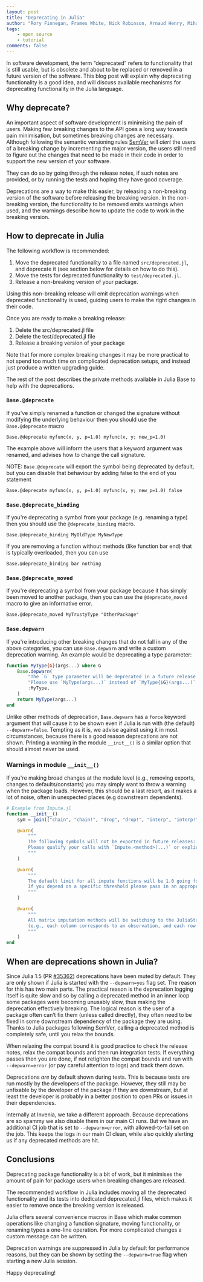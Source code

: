 ```yaml
---
layout: post
title: "Deprecating in Julia"
author: "Rory Finnegan, Frames White, Nick Robinson, Arnaud Henry, Miha Zgubič"
tags:
    - open source
    - tutorial
comments: false
---
```


In software development, the term “deprecated” refers to functionality that is still usable, but is obsolete and about to be replaced or removed in a future version of the software.
This blog post will explain why deprecating functionality is a good idea, and will discuss available mechanisms for deprecating functionality in the Julia language.

## Why deprecate?

An important aspect of software development is minimising the pain of users.
Making few breaking changes to the API goes a long way towards pain minimisation, but sometimes breaking changes are necessary.
Although following the semantic versioning rules [SemVer](https://semver.org) will _alert_ the users of a breaking change by incrementing the major version, the users still need to figure out the changes that need to be made in their code in order to support the new version of your software.

They can do so by going through the release notes, if such notes are provided, or by running the tests and hoping they have good coverage.

Deprecations are a way to make this easier, by releasing a non-breaking version of the software before releasing the breaking version.
In the non-breaking version, the functionality to be removed emits warnings when used, and the warnings describe how to update the code to work in the breaking version.

## How to deprecate in Julia

The following workflow is recommended:

1. Move the deprecated functionality to a file named `src/deprecated.jl`, and deprecate it (see section below for details on how to do this).
2. Move the tests for deprecated functionality to `test/deprecated.jl`.
3. Release a non-breaking version of your package.

Using this non-breaking release will emit deprecation warnings when deprecated functionality is used, guiding users to make the right changes in their code.

Once you are ready to make a breaking release:

1. Delete the src/deprecated.jl file
2. Delete the test/deprecated.jl file
3. Release a breaking version of your package

Note that for more complex breaking changes it may be more practical to not spend too much time on complicated deprecation setups, and instead just produce a written upgrading guide.

The rest of the post describes the private methods available in Julia Base to help with the deprecations.

### `Base.@deprecate`

If you've simply renamed a function or changed the signature without modifying the underlying behaviour then you should use the `Base.@deprecate` macro

`Base.@deprecate myfunc(x, y, p=1.0) myfunc(x, y; new_p=1.0)`

The example above will inform the users that a keyword argument was renamed, and advises how to change the call signature. 

NOTE: `Base.@deprecate` will export the symbol being deprecated by default, but you can disable that behaviour by adding false to the end of you statement

`Base.@deprecate myfunc(x, y, p=1.0) myfunc(x, y; new_p=1.0) false`

### `Base.@deprecate_binding`

If you're deprecating a symbol from your package (e.g. renaming a type) then you should use the `@deprecate_binding` macro.

`Base.@deprecate_binding MyOldType MyNewType`

If you are removing a function without methods (like function bar end) that is typically overloaded, then you can use

`Base.@deprecate_binding bar nothing`

### `Base.@deprecate_moved`

If you're deprecating a symbol from your package because it has simply been moved to another package, then you can use the `@deprecate_moved` macro to give an informative error.

`Base.@deprecate_moved MyTrustyType "OtherPackage"`


### `Base.depwarn`

If you're introducing other breaking changes that do not fall in any of the above categories, you can use `Base.depwarn` and write a custom deprecation warning.
An example would be deprecating a type parameter:

```julia
function MyType{G}(args...) where G
    Base.depwarn(
        "The `G` type parameter will be deprecated in a future release. " *
        "Please use `MyType(args...)` instead of `MyType{$G}(args...)`.",
        :MyType,
    )
    return MyType(args...)
end
```

Unlike other methods of deprecation, `Base.depwarn` has a `force` keyword argument that will cause it to be shown even if Julia is run with (the default) `--depwarn=false`.
Tempting as it is, we advise against using it in most circumstances, because there is a good reason deprecations are not shown.
Printing a warning in the module `__init__()` is a similar option that should almost never be used.

### Warnings in module `__init__()`

If you're making broad changes at the module level (e.g., removing exports, changes to defaults/constants) you may simply want to throw a warning when the package loads.
However, this should be a last resort, as it makes a lot of noise, often in unexpected places (e.g downstream dependents).

```julia
# Example from Impute.jl
function __init__()
    sym = join(["chain", "chain!", "drop", "drop!", "interp", "interp!"], ", ", " and ")

    @warn(
        """
        The following symbols will not be exported in future releases: $sym.
        Please qualify your calls with `Impute.<method>(...)` or explicitly import the symbol.
        """
    )

    @warn(
        """
        The default limit for all impute functions will be 1.0 going forward.
        If you depend on a specific threshold please pass in an appropriate `AbstractContext`.
        """
    )

    @warn(
        """
        All matrix imputation methods will be switching to the JuliaStats column-major convention
        (e.g., each column corresponds to an observation, and each row corresponds to a variable).
        """
    )
end
```

## When are deprecations shown in Julia?

Since Julia 1.5 (PR [#35362](https://github.com/JuliaLang/julia/pull/35362)) deprecations have been muted by default.
They are only shown if Julia is started with the `--depwarn=yes` flag set.
The reason for this has two main parts.
The practical reason is the deprecation logging itself is quite slow and so by calling a deprecated method in an inner loop some packages were becoming unusably slow, thus making the deprecation effectively breaking.
The logical reason is the user of a package often can’t fix them (unless called directly), they often need to be fixed in some downstream dependency of the package they are using.
Thanks to Julia packages following SemVer, calling a deprecated method is completely safe, until you relax the bounds.

When relaxing the compat bound it is good practice to check the release notes, relax the compat bounds and then run integration tests.
If everything passes then you are done, if not retighten the compat bounds and run with `--depwarn=error` (or pay careful attention to logs) and track them down.

Deprecations *are* by default shown during tests.
This is because tests are run mostly by the developers of the package.
However, they still may be unfixable by the developer of the package if they are downstream, but at least the developer is probably in a better position to open PRs or issues in their dependencies.

Internally at Invenia, we take a different approach.
Because deprecations are so spammy we also disable them in our main CI runs.
But we have an additional CI job that is set to `--depwarn=error`, with allowed-to-fail set on the job.
This keeps the logs in our main CI clean, while also quickly alerting us if any deprecated methods are hit.

## Conclusions

Deprecating package functionality is a bit of work, but it minimises the amount of pain for package users when breaking changes are released.

The recommended workflow in Julia includes moving all the deprecated functionality and its tests into dedicated deprecated.jl files, which makes it easier to remove once the breaking version is released.

Julia offers several convenience macros in Base which make common operations like changing a function signature, moving functionality, or renaming types a one-line operation.
For more complicated changes a custom message can be written.

Deprecation warnings are suppressed in Julia by default for performance reasons, but they can be shown by setting the `--depwarn=true` flag when starting a new Julia session.

Happy deprecating!
